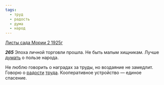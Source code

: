 ```yaml
---
tags:
  - труд
  - радость
  - дума
  - народ
---
```


[Листы сада Мории 2 1925г](https://127.0.0.1:4002/agni/1925)

___265___
Эпоха личной торговли прошла. Не быть малым хищникам. Лучше [думать](../../../tags/#дума) о пользе народа.   

Не люблю говорить о наградах за труды, но воздаяние не замедлит. Говорю о [радости](../../../tags/#радость) [труда](../../../tags/#труд). Кооперативное устройство — единое спасение.   

